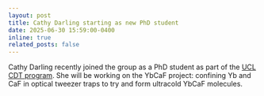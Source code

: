 ```yaml
---
layout: post
title: Cathy Darling starting as new PhD student
date: 2025-06-30 15:59:00-0400
inline: true
related_posts: false
---
```


Cathy Darling recently joined the group as a PhD student as part of the [UCL CDT program](https://www.ucl.ac.uk/mathematical-physical-sciences/quantum/study/quantum-doctoral-programmes). She will be working on the YbCaF project: confining Yb and CaF in optical tweezer traps to try and form ultracold YbCaF molecules.
